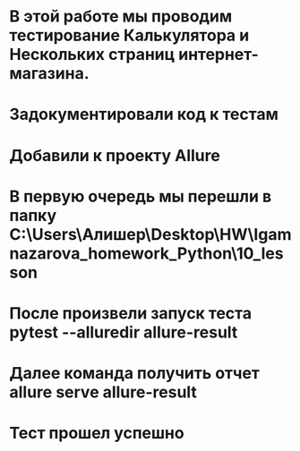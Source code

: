 # В этой работе мы проводим тестирование Калькулятора и Нескольких страниц интернет-магазина.
# Задокументировали код к тестам
# Добавили к проекту Allure
# В первую очередь мы перешли в папку C:\Users\Алишер\Desktop\HW\Igamnazarova_homework_Python\10_lesson
# После  произвели запуск теста pytest --alluredir allure-result
# Далее команда получить отчет allure serve allure-result
# Тест прошел успешно 